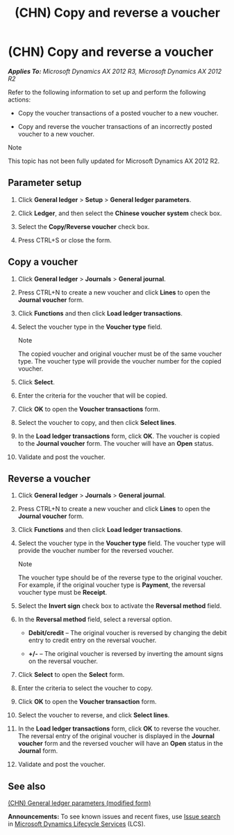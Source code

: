 ﻿---
title: (CHN) Copy and reverse a voucher
TOCTitle: (CHN) Copy and reverse a voucher
ms:assetid: 339adbdf-f41a-4425-a09c-11697866405a
ms:mtpsurl: https://technet.microsoft.com/en-us/library/JJ664019(v=AX.60)
ms:contentKeyID: 49384603
ms.date: 04/18/2014
mtps_version: v=AX.60
f1_keywords:
- CN - 00011
---

# (CHN) Copy and reverse a voucher 


_**Applies To:** Microsoft Dynamics AX 2012 R3, Microsoft Dynamics AX 2012 R2_

Refer to the following information to set up and perform the following actions:

  - Copy the voucher transactions of a posted voucher to a new voucher.

  - Copy and reverse the voucher transactions of an incorrectly posted voucher to a new voucher.


> [!NOTE]
> <P>This topic has not been fully updated for Microsoft Dynamics AX 2012 R2.</P>



## Parameter setup

1.  Click **General ledger** \> **Setup** \> **General ledger parameters**.

2.  Click **Ledger**, and then select the **Chinese voucher system** check box.

3.  Select the **Copy/Reverse voucher** check box.

4.  Press CTRL+S or close the form.

## Copy a voucher

1.  Click **General ledger** \> **Journals** \> **General journal**.

2.  Press CTRL+N to create a new voucher and click **Lines** to open the **Journal voucher** form.

3.  Click **Functions** and then click **Load ledger transactions**.

4.  Select the voucher type in the **Voucher type** field.
    

    > [!NOTE]
    > <P>The copied voucher and original voucher must be of the same voucher type. The voucher type will provide the voucher number for the copied voucher.</P>



5.  Click **Select**.

6.  Enter the criteria for the voucher that will be copied.

7.  Click **OK** to open the **Voucher transactions** form.

8.  Select the voucher to copy, and then click **Select lines**.

9.  In the **Load ledger transactions** form, click **OK**. The voucher is copied to the **Journal voucher** form. The voucher will have an **Open** status.

10. Validate and post the voucher.

## Reverse a voucher

1.  Click **General ledger** \> **Journals** \> **General journal**.

2.  Press CTRL+N to create a new voucher and click **Lines** to open the **Journal voucher** form.

3.  Click **Functions** and then click **Load ledger transactions**.

4.  Select the voucher type in the **Voucher type** field. The voucher type will provide the voucher number for the reversed voucher.
    

    > [!NOTE]
    > <P>The voucher type should be of the reverse type to the original voucher. For example, if the original voucher type is <STRONG>Payment</STRONG>, the reversal voucher type must be <STRONG>Receipt</STRONG>.</P>



5.  Select the **Invert sign** check box to activate the **Reversal method** field.

6.  In the **Reversal method** field, select a reversal option.
    
      - **Debit/credit** – The original voucher is reversed by changing the debit entry to credit entry on the reversal voucher.
    
      - **+/-** – The original voucher is reversed by inverting the amount signs on the reversal voucher.

7.  Click **Select** to open the **Select** form.

8.  Enter the criteria to select the voucher to copy.

9.  Click **OK** to open the **Voucher transaction** form.

10. Select the voucher to reverse, and click **Select lines**.

11. In the **Load ledger transactions** form, click **OK** to reverse the voucher. The reversal entry of the original voucher is displayed in the **Journal voucher** form and the reversed voucher will have an **Open** status in the **Journal** form.

12. Validate and post the voucher.

## See also

[(CHN) General ledger parameters (modified form)](https://technet.microsoft.com/en-us/library/jj664137\(v=ax.60\))

  
**Announcements:** To see known issues and recent fixes, use [Issue search](http://go.microsoft.com/fwlink/?linkid=389258) in [Microsoft Dynamics Lifecycle Services](http://go.microsoft.com/fwlink/?linkid=306505) (LCS).

